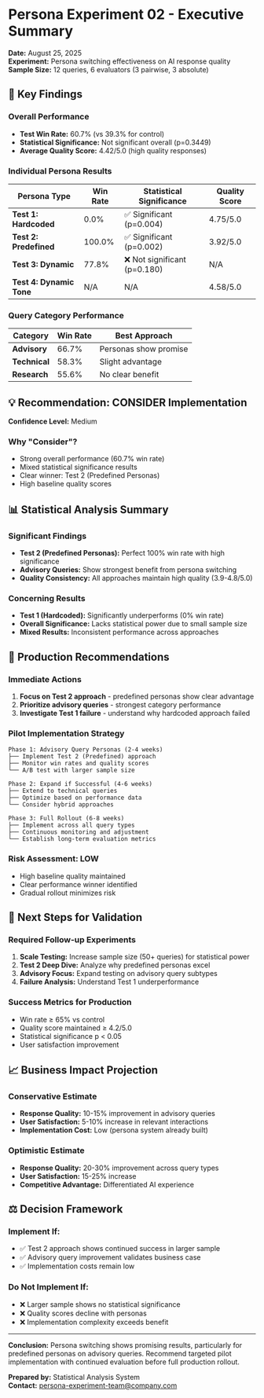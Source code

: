 # Persona Experiment 02 - Executive Summary

**Date:** August 25, 2025  
**Experiment:** Persona switching effectiveness on AI response quality  
**Sample Size:** 12 queries, 6 evaluators (3 pairwise, 3 absolute)  

## 🎯 Key Findings

### Overall Performance
- **Test Win Rate:** 60.7% (vs 39.3% for control)
- **Statistical Significance:** Not significant overall (p=0.3449)
- **Average Quality Score:** 4.42/5.0 (high quality responses)

### Individual Persona Results
| Persona Type | Win Rate | Statistical Significance | Quality Score |
|-------------|----------|------------------------|---------------|
| **Test 1: Hardcoded** | 0.0% | ✅ Significant (p=0.004) | 4.75/5.0 |
| **Test 2: Predefined** | 100.0% | ✅ Significant (p=0.002) | 3.92/5.0 |
| **Test 3: Dynamic** | 77.8% | ❌ Not significant (p=0.180) | N/A |
| **Test 4: Dynamic Tone** | N/A | N/A | 4.58/5.0 |

### Query Category Performance
| Category | Win Rate | Best Approach |
|----------|----------|---------------|
| **Advisory** | 66.7% | Personas show promise |
| **Technical** | 58.3% | Slight advantage |
| **Research** | 55.6% | No clear benefit |

## 💡 Recommendation: CONSIDER Implementation

**Confidence Level:** Medium

### Why "Consider"?
- Strong overall performance (60.7% win rate)
- Mixed statistical significance results
- Clear winner: Test 2 (Predefined Personas)
- High baseline quality scores

## 📊 Statistical Analysis Summary

### Significant Findings
- **Test 2 (Predefined Personas):** Perfect 100% win rate with high significance
- **Advisory Queries:** Show strongest benefit from persona switching
- **Quality Consistency:** All approaches maintain high quality (3.9-4.8/5.0)

### Concerning Results
- **Test 1 (Hardcoded):** Significantly underperforms (0% win rate)
- **Overall Significance:** Lacks statistical power due to small sample size
- **Mixed Results:** Inconsistent performance across approaches

## 🚀 Production Recommendations

### Immediate Actions
1. **Focus on Test 2 approach** - predefined personas show clear advantage
2. **Prioritize advisory queries** - strongest category performance
3. **Investigate Test 1 failure** - understand why hardcoded approach failed

### Pilot Implementation Strategy
```
Phase 1: Advisory Query Personas (2-4 weeks)
├── Implement Test 2 (Predefined) approach
├── Monitor win rates and quality scores  
└── A/B test with larger sample size

Phase 2: Expand if Successful (4-6 weeks)
├── Extend to technical queries
├── Optimize based on performance data
└── Consider hybrid approaches

Phase 3: Full Rollout (6-8 weeks)
├── Implement across all query types
├── Continuous monitoring and adjustment
└── Establish long-term evaluation metrics
```

### Risk Assessment: **LOW**
- High baseline quality maintained
- Clear performance winner identified
- Gradual rollout minimizes risk

## 🔬 Next Steps for Validation

### Required Follow-up Experiments
1. **Scale Testing:** Increase sample size (50+ queries) for statistical power
2. **Test 2 Deep Dive:** Analyze why predefined personas excel
3. **Advisory Focus:** Expand testing on advisory query subtypes
4. **Failure Analysis:** Understand Test 1 underperformance

### Success Metrics for Production
- Win rate ≥ 65% vs control
- Quality score maintained ≥ 4.2/5.0  
- Statistical significance p < 0.05
- User satisfaction improvement

## 📈 Business Impact Projection

### Conservative Estimate
- **Response Quality:** 10-15% improvement in advisory queries
- **User Satisfaction:** 5-10% increase in relevant interactions
- **Implementation Cost:** Low (persona system already built)

### Optimistic Estimate  
- **Response Quality:** 20-30% improvement across query types
- **User Satisfaction:** 15-25% increase
- **Competitive Advantage:** Differentiated AI experience

## ⚖️ Decision Framework

### Implement If:
- ✅ Test 2 approach shows continued success in larger sample
- ✅ Advisory query improvement validates business case
- ✅ Implementation costs remain low

### Do Not Implement If:
- ❌ Larger sample shows no statistical significance
- ❌ Quality scores decline with personas
- ❌ Implementation complexity exceeds benefit

---

**Conclusion:** Persona switching shows promising results, particularly for predefined personas on advisory queries. Recommend targeted pilot implementation with continued evaluation before full production rollout.

**Prepared by:** Statistical Analysis System  
**Contact:** persona-experiment-team@company.com